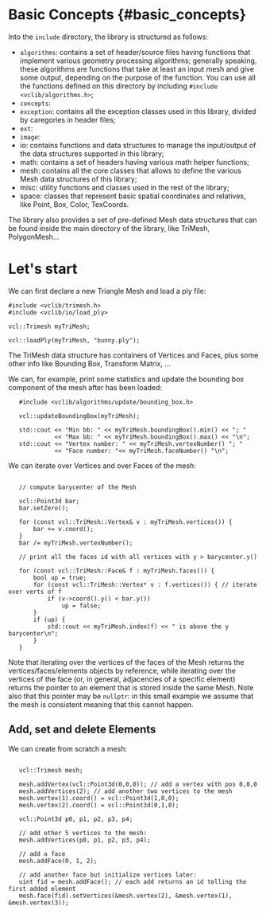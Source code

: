 # Basic Concepts     {#basic_concepts}

Into the `include` directory, the library is structured as follows:

* `algorithms`: contains a set of header/source files having functions that implement various geometry processing algorithms; generally speaking, these algorithms are functions that take at least an input mesh and give some output, depending on the purpose of the function. You can use all the functions defined on this directory by including `#include <vclib/algorithms.h>`;
* `concepts`:
* `exception`: contains all the exception classes used in this library, divided by caregories in header files;
* `ext`:
* `image`: 
* io: contains functions and data structures to manage the input/output of the data structures supported in this library;
* math: contains a set of headers having various math helper functions;
* mesh: contains all the core classes that allows to define the various Mesh data structures of this library;
* misc: utility functions and classes used in the rest of the library;
* space: classes that represent basic spatial coordinates and relatives, like Point, Box, Color, TexCoords.

The library also provides a set of pre-defined Mesh data structures that can be found inside the main directory of the library, like TriMesh, PolygonMesh...

# Let's start

We can first declare a new Triangle Mesh and load a ply file:

```
#include <vclib/trimesh.h>
#include <vclib/io/load_ply>

vcl::Trimesh myTriMesh;

vcl::loadPly(myTriMesh, "bunny.ply");
```

The TriMesh data structure has containers of Vertices and Faces, plus some other
info like Bounding Box, Transform Matrix, ...

We can, for example, print some statistics and update the bounding box component
of the mesh after has been loaded:

```
   #include <vclib/algorithms/update/bounding_box.h>

   vcl::updateBoundingBox(myTriMesh);

   std::cout << "Min bb: " << myTriMesh.boundingBox().min() << "; "
             << "Max bb: " << myTriMesh.boundingBox().max() << "\n";
   std::cout << "Vertex number: " << myTriMesh.vertexNumber() "; "
             << "Face number: "<< myTriMesh.faceNumber() "\n";
```

We can iterate over Vertices and over Faces of the mesh:

```

   // compute barycenter of the Mesh

   vcl::Point3d bar;
   bar.setZero();

   for (const vcl::TriMesh::Vertex& v : myTriMesh.vertices()) {
       bar += v.coord();
   }
   bar /= myTriMesh.vertexNumber();

   // print all the faces id with all vertices with y > barycenter.y()

   for (const vcl::TriMesh::Face& f : myTriMesh.faces()) {
       bool up = true;
       for (const vcl::TriMesh::Vertex* v : f.vertices()) { // iterate over verts of f
           if (v->coord().y() < bar.y())
               up = false;
       }
       if (up) {
           std::cout << myTriMesh.index(f) << " is above the y barycenter\n";
       }
   }
```

Note that iterating over the vertices of the faces of the Mesh returns the
vertices/faces/elements objects by reference, while iterating over the
vertices of the face (or, in general, adjacencies of a specific element)
returns the pointer to an element that is stored inside the same Mesh. Note
also that this pointer may be ``nullptr``: in this small example we assume
that the mesh is consistent meaning that this cannot happen.


Add, set and delete Elements
----------------------------

We can create from scratch a mesh:

```

   vcl::Trimesh mesh;

   mesh.addVertex(vcl::Point3d(0,0,0)); // add a vertex with pos 0,0,0
   mesh.addVertices(2); // add another two vertices to the mesh
   mesh.vertex(1).coord() = vcl::Point3d(1,0,0);
   mesh.vertex(2).coord() = vcl::Point3d(0,1,0);

   vcl::Point3d p0, p1, p2, p3, p4;

   // add other 5 vertices to the mesh:
   mesh.addVertices(p0, p1, p2, p3, p4);

   // add a face
   mesh.addFace(0, 1, 2);

   // add another face but initialize vertices later:
   uint fid = mesh.addFace(); // each add returns an id telling the first added element
   mesh.face(fid).setVertices(&mesh.vertex(2), &mesh.vertex(1), &mesh.vertex(3));
```